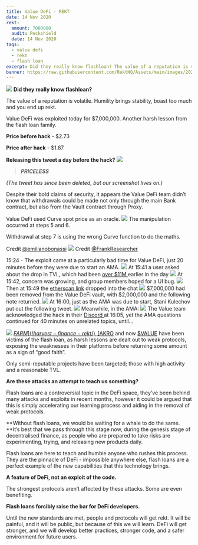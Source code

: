 ```yaml
---
title: Value DeFi - REKT
date: 14 Nov 2020
rekt: 
  amount: 7000000
  audit: Peckshield
  date: 14 Nov 2020
tags:
  - value defi
  - rekt
  - flash loan
excerpt: Did they really know flashloan? The value of a reputation is volatile. Humility brings stability - boast too much and you will get rekt. Value DeFi was exploited today for $7,000,000. Another harsh lesson from the flash loan family.
banner: https://raw.githubusercontent.com/RektHQ/Assets/main/images/2020/11/jumpoutwindow-7.jpg
---
```


![](https://raw.githubusercontent.com/RektHQ/Assets/main/images/2020/11/jumpoutwindow-7.jpg)
**Did they really know flashloan?**

The value of a reputation is volatile. Humility brings stability, boast too much and you end up rekt.

Value DeFi was exploited today for $7,000,000. Another harsh lesson from the flash loan family.

**Price before hack** - $2.73

**Price after hack** - $1.87

**Releasing this tweet a day before the hack?**
![](https://lh4.googleusercontent.com/odnNjSzV6LwKmdxXPY63HQ4SPBnxjtGstMRf3v4URKQwAqb1y_16m7O4_QRYXQq3dH5wlZiubb2ZzXrmWr0irFKbud0DFgKWAxP0OIKSHPImB_XrOFsE2n3Kwnc-xjcH08CajSd7)

> **_PRICELESS_**

_(The tweet has since been deleted, but our screenshot lives on.)_

Despite their bold claims of security, it appears the Value DeFi team didn’t know that withdrawals could be made not only through the main Bank contract, but also from the Vault contract through Proxy.

Value DeFi used Curve spot price as an oracle.
![](https://lh5.googleusercontent.com/8LivNANeDVuLd7utYUylaCzk-gG0oe_bUBZh3_XIOeilHQ-xPIpSjQ3yjQwOwhDEQUDgHT7H4C_2-0W6fT6H39XJTw2rrCv1jMqp_aj6QhTZC4DrrIGQPKeIfEH4SvPgoBLdODU1)
The manipulation occurred at steps 5 and 6.

Withdrawal at step 7 is using the wrong Curve function to do the maths.

Credit [@emilianobonassi](https://twitter.com/emilianobonassi)
![](https://lh6.googleusercontent.com/sCMxoK0s_EMlbZfZUYx-BVe9Wuq5iXDAXptoHOAsp2SXYhOgA1ZFJ7VXf83WXrRhyY38Xlf1-qXTUqMU5RMQy0u1Lw0TBNs9zV7IfwT6LJCnRrwJ4EqNvnKv3s7TcUIkWhKGQLrH)
Credit [@FrankResearcher](https://twitter.com/FrankResearcher/status/1327649421492957184?s=20)

15:24 - The exploit came at a particularly bad time for Value DeFi, just 20 minutes before they were due to start an AMA.
![](https://lh6.googleusercontent.com/AOmdisLDuND1OnUWiBCw9dNc_SsCuSRGqZcbhapOyv05JX8Nk3zwMaVB9mIQROSOvXywGoc18QOGkie-y8Sq8WMeNzt0DRDJ3N3iWK0I8U8b4yV8VShPpSe-P63Xi4PdeqL4tVCH)
At 15:41 a user asked about the drop in TVL, which had been [over $11M ](https://discordapp.com/channels/738345978750435408/745301208532516875/777212546746286120)earlier in the day
![](https://lh6.googleusercontent.com/CHKktTxXvzd1xPwEX3K1twFBsL1v6KSNjCncFX6wpdunbOAPU2mi4votbubCgKmvrCguM-PLWW7PBHe1Ms_Cf7bEjHMIq-V84zGFUqGnp-h3LwZs4lIwQ-AXH-_l6-36ocfAtIPG)
At 15:42, concern was growing, and group members hoped for a UI bug.
![](https://lh4.googleusercontent.com/piTSCrkU79lUUJidljebpv2PdMwmVC7JFeBN87kakfy-6gY_QFvDsoF_ZJq3EJRSTl4Ah_NuDZXOlsRrrxDeKV4_tKQ2diz6d94wCFzrpGI08h4Uxk7TjopdPK4j-9RgwoPSeTKY)
Then at 15:49 the [etherscan link](https://etherscan.io/tx/0x46a03488247425f845e444b9c10b52ba3c14927c687d38287c0faddc7471150a) dropped into the chat
![](https://lh5.googleusercontent.com/UkZdx33K3bt2fyUrVmBO1IT4YM0d8xbrHCK0YYavvlmcwXf9oxFmBg0-aWyorFb3e1q0nsrGaYVIPGc_0rtyY0cAsbxczJ96iUGQaKYxgTRPDqI5KcOoqt3Tj-gV70cqHQ5ziARN)
$7,000,000 had been removed from the Value DeFi vault, with $2,000,000 and the following note returned.
![](https://lh5.googleusercontent.com/_b3-umHgK4n0lvMJcrgMjVZkHTIpbdzd_OHLV73C0C4A4PBIqr_lfvDrahBPwdgmJOfDDmgBEiQ6R7-f8-H1ZBh9E3Y-5WgGbGwwk28XSfD4JcURbK9NcP3RAqWVaD7wYEzjtalp)
At 16:00, just as the AMA was due to start, Stani Kulechov put out the following tweet.
![](https://lh6.googleusercontent.com/dBkWmYCfLAx2j6xhO4SeB9FEuMNPOgrFQRzSoYUvwv5rbydivcMqj70HauqhJM0mTx8VIp_nK1jJ4ubvNgZ4H8d4EpoUBAXFwdVrbvsWKvaMKP27fgnPMmS7SEfFyaCAVnS-lFiz)
Meanwhile, in the AMA:
![](https://lh6.googleusercontent.com/e3_MrE8GywtpCPum9fpVI4dItHOA3J4Jcqqv04eGDuI4crIPMv0YfZyLCpVpVMdOsOrvv_0CWIvb38LNMxDd21RRgmvtgyc7HW5PMuw5_HrhorudSvWRBYAwoRsCk9fl1nqJpqVY)
The Value team acknowledged the hack in their [Discord ](https://discordapp.com/channels/738345978750435408/744758563376857210/777202671068381195)at 16:05, yet the AMA questions continued for 40 minutes on unrelated topics, until…

![](https://lh6.googleusercontent.com/vrOHsSMhnYTH7ezrLuhy1twz47KQEtpq4rxcNs4OOChEARyJBaIVVYVvmojSyuoVHpazliLTy0sBCvXDgnyz-9pywr6HNYHlItnFKgz-tbng1Ygu6mGm0IHWdsN-ymAHX2_dJ0wh)
[$FARM](/harvest-finance-rekt/), [$AKRO](/akropolis-rekt/) and now [$VALUE](https://bloxy.info/tx/0x46a03488247425f845e444b9c10b52ba3c14927c687d38287c0faddc7471150a) have been victims of the flash loan, as harsh lessons are dealt out to weak protocols, exposing the weaknesses in their platforms before returning some amount as a sign of “good faith”.

Only semi-reputable projects have been targeted; those with high activity and a reasonable TVL.

**Are these attacks an attempt to teach us something?**

Flash loans are a controversial topic in the DeFi space, they’ve been behind many attacks and exploits in recent months, however it could be argued that this is simply accelerating our learning process and aiding in the removal of weak protocols.

**Without flash loans, we would be waiting for a whale to do the same. **It’s best that we pass through this stage now, during the genesis stage of decentralised finance, as people who are prepared to take risks are experimenting, trying, and releasing new products daily.

Flash loans are here to teach and humble anyone who rushes this process. They are the pinnacle of DeFi - impossible anywhere else, flash loans are a perfect example of the new capabilities that this technology brings.

**A feature of DeFi, not an exploit of the code.**

The strongest protocols aren’t affected by these attacks. Some are even benefiting.

**Flash loans forcibly raise the bar for DeFi developers.**

Until the new standards are met, people and protocols will get rekt. It will be painful, and it will be public, but because of this we will learn. DeFi will get stronger, and we will develop better practices, stronger code, and a safer environment for future users.

